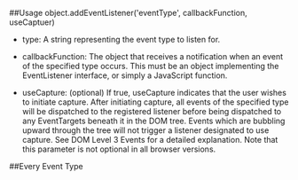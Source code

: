 ##Usage
object.addEventListener('eventType', callbackFunction, useCaptuer)

* type: A string representing the event type to listen for.

* callbackFunction: The object that receives a notification when an event of the specified type occurs. This must be an object implementing the EventListener interface, or simply a JavaScript function.

* useCapture: (optional) If true, useCapture indicates that the user wishes to initiate capture. After initiating capture, all events of the specified type will be dispatched to the registered listener before being dispatched to any EventTargets beneath it in the DOM tree. Events which are bubbling upward through the tree will not trigger a listener designated to use capture. See DOM Level 3 Events for a detailed explanation. Note that this parameter is not optional in all browser versions.

##Every Event Type
